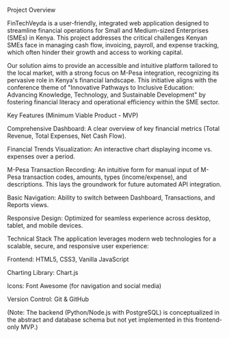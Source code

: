 Project Overview

FinTechVeyda is a user-friendly, integrated web application designed to streamline financial operations for Small and Medium-sized Enterprises (SMEs) in Kenya. This project addresses the critical challenges Kenyan SMEs face in managing cash flow, invoicing, payroll, and expense tracking, which often hinder their growth and access to working capital.

Our solution aims to provide an accessible and intuitive platform tailored to the local market, with a strong focus on M-Pesa integration, recognizing its pervasive role in Kenya's financial landscape. This initiative aligns with the conference theme of "Innovative Pathways to Inclusive Education: Advancing Knowledge, Technology, and Sustainable Development" by fostering financial literacy and operational efficiency within the SME sector.

Key Features (Minimum Viable Product - MVP)

Comprehensive Dashboard: A clear overview of key financial metrics (Total Revenue, Total Expenses, Net Cash Flow).

Financial Trends Visualization: An interactive chart displaying income vs. expenses over a period.

M-Pesa Transaction Recording: An intuitive form for manual input of M-Pesa transaction codes, amounts, types (income/expense), and descriptions. This lays the groundwork for future automated API integration.

Basic Navigation: Ability to switch between Dashboard, Transactions, and Reports views.

Responsive Design: Optimized for seamless experience across desktop, tablet, and mobile devices.

Technical Stack
The application leverages modern web technologies for a scalable, secure, and responsive user experience:

Frontend: HTML5, CSS3, Vanilla JavaScript

Charting Library: Chart.js

Icons: Font Awesome (for navigation and social media)

Version Control: Git & GitHub

(Note: The backend (Python/Node.js with PostgreSQL) is conceptualized in the abstract and database schema but not yet implemented in this frontend-only MVP.)
